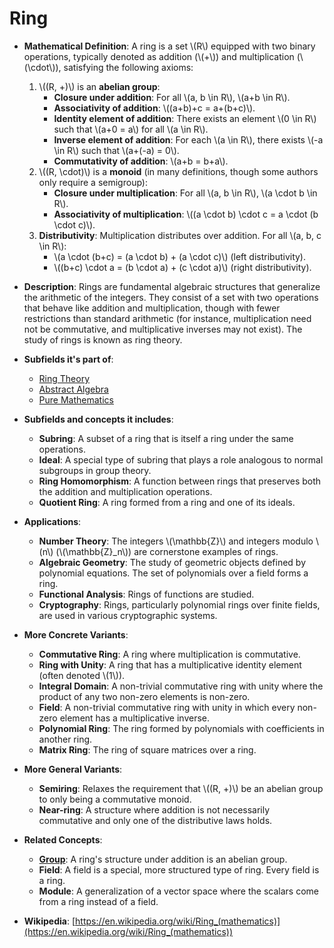 # Ring

- **Mathematical Definition**: A ring is a set \\(R\\) equipped with two binary operations, typically denoted as addition (\\(+\\)) and multiplication (\\(\cdot\\)), satisfying the following axioms:
    1.  \\((R, +)\\) is an **abelian group**:
        - **Closure under addition**: For all \\(a, b \in R\\), \\(a+b \in R\\).
        - **Associativity of addition**: \\((a+b)+c = a+(b+c)\\).
        - **Identity element of addition**: There exists an element \\(0 \in R\\) such that \\(a+0 = a\\) for all \\(a \in R\\).
        - **Inverse element of addition**: For each \\(a \in R\\), there exists \\(-a \in R\\) such that \\(a+(-a) = 0\\).
        - **Commutativity of addition**: \\(a+b = b+a\\).
    2.  \\((R, \cdot)\\) is a **monoid** (in many definitions, though some authors only require a semigroup):
        - **Closure under multiplication**: For all \\(a, b \in R\\), \\(a \cdot b \in R\\).
        - **Associativity of multiplication**: \\((a \cdot b) \cdot c = a \cdot (b \cdot c)\\).
    3.  **Distributivity**: Multiplication distributes over addition. For all \\(a, b, c \in R\\):
        - \\(a \cdot (b+c) = (a \cdot b) + (a \cdot c)\\) (left distributivity).
        - \\((b+c) \cdot a = (b \cdot a) + (c \cdot a)\\) (right distributivity).

- **Description**: Rings are fundamental algebraic structures that generalize the arithmetic of the integers. They consist of a set with two operations that behave like addition and multiplication, though with fewer restrictions than standard arithmetic (for instance, multiplication need not be commutative, and multiplicative inverses may not exist). The study of rings is known as ring theory.

- **Subfields it's part of**:
    - [Ring Theory](https://en.wikipedia.org/wiki/Ring_theory)
    - [Abstract Algebra](https://en.wikipedia.org/wiki/Abstract_algebra)
    - [Pure Mathematics](https://en.wikipedia.org/wiki/Pure_mathematics)

- **Subfields and concepts it includes**:
    - **Subring**: A subset of a ring that is itself a ring under the same operations.
    - **Ideal**: A special type of subring that plays a role analogous to normal subgroups in group theory.
    - **Ring Homomorphism**: A function between rings that preserves both the addition and multiplication operations.
    - **Quotient Ring**: A ring formed from a ring and one of its ideals.

- **Applications**:
    - **Number Theory**: The integers \\(\mathbb{Z}\\) and integers modulo \\(n\\) (\\(\mathbb{Z}_n\\)) are cornerstone examples of rings.
    - **Algebraic Geometry**: The study of geometric objects defined by polynomial equations. The set of polynomials over a field forms a ring.
    - **Functional Analysis**: Rings of functions are studied.
    - **Cryptography**: Rings, particularly polynomial rings over finite fields, are used in various cryptographic systems.

- **More Concrete Variants**:
    - **Commutative Ring**: A ring where multiplication is commutative.
    - **Ring with Unity**: A ring that has a multiplicative identity element (often denoted \\(1\\)).
    - **Integral Domain**: A non-trivial commutative ring with unity where the product of any two non-zero elements is non-zero.
    - **Field**: A non-trivial commutative ring with unity in which every non-zero element has a multiplicative inverse.
    - **Polynomial Ring**: The ring formed by polynomials with coefficients in another ring.
    - **Matrix Ring**: The ring of square matrices over a ring.

- **More General Variants**:
    - **Semiring**: Relaxes the requirement that \\((R, +)\\) be an abelian group to only being a commutative monoid.
    - **Near-ring**: A structure where addition is not necessarily commutative and only one of the distributive laws holds.

- **Related Concepts**:
    - **[Group](./group.md)**: A ring's structure under addition is an abelian group.
    - **Field**: A field is a special, more structured type of ring. Every field is a ring.
    - **Module**: A generalization of a vector space where the scalars come from a ring instead of a field.

- **Wikipedia**: [https://en.wikipedia.org/wiki/Ring_(mathematics)](https://en.wikipedia.org/wiki/Ring_(mathematics))
